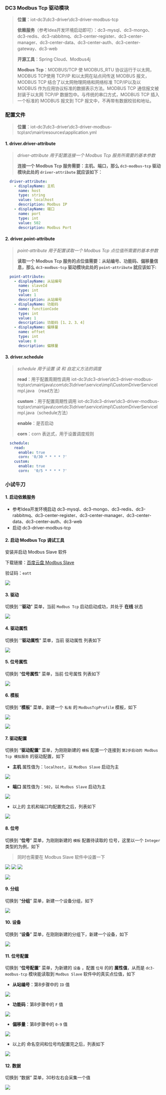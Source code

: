 ### DC3 Modbus Tcp 驱动模块

> **位置**：iot-dc3\dc3-driver\dc3-driver-modbus-tcp
>
> **依赖服务**（参考Idea开发环境启动即可）：dc3-mysql、dc3-mongo、dc3-redis、dc3-rabbitmq、dc3-center-register、dc3-center-manager、dc3-center-data、dc3-center-auth、dc3-center-gateway、dc3-web
>
> **开源工具**：Spring Cloud、Modbus4j
>
> **Modbus Tcp**：MODBUS/TCP 使 MODBUS_RTU 协议运行于以太网，MODBUS TCP使用 TCP/IP 和以太网在站点间传送 MODBUS 报文，MODBUS TCP 结合了以太网物理网络和网络标准 TCP/IP以及以 MODBUS 作为应用协议标准的数据表示方法。MODBUS TCP 通信报文被封装于以太网 TCP/IP 数据包中。与传统的串口方式，MODBUS TCP 插入一个标准的 MODBUS 报文到 TCP 报文中，不再带有数据校验和地址。



### 配置文件

> **位置**：iot-dc3\dc3-driver\dc3-driver-modbus-tcp\src\main\resources\application.yml



#### 1. driver.driver-attribute

> *driver-attribute 用于配置连接一个 Modbus Tcp 服务所需要的基本参数*
>
> 
>
> **连接一个 Modbus Tcp 服务需要：主机、端口，那么 `dc3-modbus-tcp` 驱动模块此处的 `driver-attribute` 就应该如下：**

```yaml
  driver-attribute:
    - displayName: 主机
      name: host
      type: string
      value: localhost
      description: Modbus IP
    - displayName: 端口
      name: port
      type: int
      value: 502
      description: Modbus Port
```



#### 2. driver.point-attribute

> *point-attribute 用于配置读取一个 Modbus Tcp 点位值所需要的基本参数*
>
> 
>
> **读取一个 Modbus Tcp 服务的点位值需要：从站编号、功能码、偏移量信息，那么  `dc3-modbus-tcp` 驱动模块此处的 `point-attribute` 就应该如下:**

```yaml
  point-attribute:
    - displayName: 从站编号
      name: slaveId
      type: int
      value: 1
      description: 从站编号
    - displayName: 功能码
      name: functionCode
      type: int
      value: 1
      description: 功能码 [1、2、3、4]
    - displayName: 偏移量
      name: offset
      type: int
      value: 0
      description: 偏移量
```



#### 3. driver.schedule

> *schedule 用于设置 读 和 自定义方法的调度*
>
> 
>
> **read**：用于配置周期性调用 iot-dc3\dc3-driver\dc3-driver-modbus-tcp\src\main\java\com\dc3\driver\service\impl\CustomDriverServiceImpl.java （read方法）
>
> **custom**：用于配置周期性调用 iot-dc3\dc3-driver\dc3-driver-modbus-tcp\src\main\java\com\dc3\driver\service\impl\CustomDriverServiceImpl.java（schedule方法）
>
> **enable**：是否启动
>
> **corn**：corn 表达式，用于设置调度规则

```yaml
  schedule:
    read:
      enable: true
      corn: '0/30 * * * * ?'
    custom:
      enable: true
      corn:  '0/5 * * * * ?'
```



### 小试牛刀

#### 1. 启动依赖服务

- 参考Idea开发环境启动 dc3-mysql、dc3-mongo、dc3-redis、dc3-rabbitmq、dc3-center-register、dc3-center-manager、dc3-center-data、dc3-center-auth、dc3-web
- 启动 dc3-driver-modbus-tcp



#### 2. 启动 Modbus Tcp 调试工具

 安装并启动 Modbus Slave 软件

下载链接：[百度云盘 Modbus Slave](https://pan.baidu.com/s/1fwRjc1Im1pIZfV9nLwjtbg)

验证码：`eatt`

![](../images/dc3/driver/modbus/modbus-tcp-2.png)



#### 3. 驱动

切换到 ''**驱动**" 菜单，当前 `Modbus Tcp` 启动启动成功，并处于 **在线** 状态

![](../images/dc3/driver/modbus/modbus-tcp-3.png)



#### 4. 驱动属性

切换到 ''**驱动属性**" 菜单，当前 驱动属性 列表如下

![](../images/dc3/driver/modbus/modbus-tcp-4.png)



#### 5. 位号属性

切换到 “**位号属性**” 菜单，当前 位号属性 列表如下

![](../images/dc3/driver/modbus/modbus-tcp-5.png)



#### 6. 模板

切换到 “**模板**” 菜单，新建一个 `私有` 的 `ModbusTcpProfile` 模板，如下

![](../images/dc3/driver/modbus/modbus-tcp-6.png)

![](../images/dc3/driver/modbus/modbus-tcp-7.png)



#### 7. 驱动配置

切换到 “**驱动配置**” 菜单，为刚刚新建的 `模板` 配置一个连接到 `第2步启动的 Modbus Tcp 模拟服务` 的驱动配置，如下

- **主机** 属性值为：`localhost`，以 `Modbus Slave` 启动为主

![](../images/dc3/driver/modbus/modbus-tcp-8.png)

- **端口** 属性值为：`502`，以 `Modbus Slave` 启动为主

![](../images/dc3/driver/modbus/modbus-tcp-9.png)


- 以上的 主机和端口均配置完之后，列表如下

![](../images/dc3/driver/modbus/modbus-tcp-10.png)



#### 8. 位号

切换到 “**位号**” 菜单，为刚刚新建的 `模板` 配置待读取的 位号，这里以一个 `Integer` 类型的为例，如下

> 同时也需要在 Modbus Slave 软件中设置一下

![](../images/dc3/driver/modbus/modbus-tcp-20.png)
![](../images/dc3/driver/modbus/modbus-tcp-21.png)
![](../images/dc3/driver/modbus/modbus-tcp-11.png)

![](../images/dc3/driver/modbus/modbus-tcp-12.png)



#### 9. 分组

切换到 “**分组**” 菜单，新建一个设备分组，如下

![](../images/dc3/driver/modbus/modbus-tcp-13.png)



#### 10. 设备

切换到 “**设备**” 菜单，在刚刚新建的分组下，新建一个设备，如下

![](../images/dc3/driver/modbus/modbus-tcp-14.png)



#### 11. 位号配置

切换到 “**位号配置**” 菜单，为新建的 `设备` ，配置 `位号` 的的 **属性值**，从而是 `dc3-modbus-tcp` 模块能读取到 `Modbus Slave` 软件中的真实点位值，如下

- **从站编号**：第8步骤中的 `ID` 值

![](../images/dc3/driver/modbus/modbus-tcp-15.png)

- **功能码**：第8步骤中的 `F` 值

![](../images/dc3/driver/modbus/modbus-tcp-16.png)

- **偏移量**：第8步骤中的 `0-9` 值

![](../images/dc3/driver/modbus/modbus-tcp-17.png)

- 以上的 命名空间和位号均配置完之后，列表如下

![](../images/dc3/driver/modbus/modbus-tcp-18.png)

#### 12. 数据

切换到 “数据” 菜单，30秒左右会采集一个值

![](../images/dc3/driver/modbus/modbus-tcp-19.png)